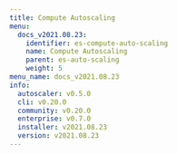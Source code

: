 ```yaml
---
title: Compute Autoscaling
menu:
  docs_v2021.08.23:
    identifier: es-compute-auto-scaling
    name: Compute Autoscaling
    parent: es-auto-scaling
    weight: 5
menu_name: docs_v2021.08.23
info:
  autoscaler: v0.5.0
  cli: v0.20.0
  community: v0.20.0
  enterprise: v0.7.0
  installer: v2021.08.23
  version: v2021.08.23
---
```


